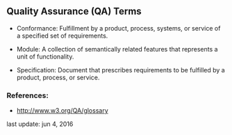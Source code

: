 ## Quality Assurance (QA) Terms

- Conformance: Fulfillment by a product, process, systems, or service of a specified set of requirements.

- Module: A collection of semantically related features that represents a unit of functionality.

- Specification: Document that prescribes requirements to be fulfilled by a product, process, or service.


### References:

- <http://www.w3.org/QA/glossary>

last update: jun 4, 2016
